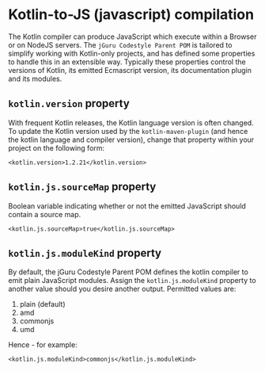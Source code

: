 # Kotlin-to-JS (javascript) compilation

The Kotlin compiler can produce JavaScript which execute within a Browser or on NodeJS servers.
The `jGuru Codestyle Parent POM` is tailored to simplify working with Kotlin-only projects,
and has defined some properties to handle this in an extensible way. Typically these properties
control the versions of Kotlin, its emitted Ecmascript version, its documentation plugin and its modules.

## `kotlin.version` property

With frequent Kotlin releases, the Kotlin language version is often changed. To update the Kotlin version 
used by the `kotlin-maven-plugin` (and hence the kotlin language and compiler version), change that property
within your project on the following form:

    <kotlin.version>1.2.21</kotlin.version>         

## `kotlin.js.sourceMap` property

Boolean variable indicating whether or not the emitted JavaScript should contain a source map. 

    <kotlin.js.sourceMap>true</kotlin.js.sourceMap>
    
## `kotlin.js.moduleKind` property

By default, the jGuru Codestyle Parent POM defines the kotlin compiler to emit plain JavaScript modules.
Assign the `kotlin.js.moduleKind` property to another value should you desire another output.
Permitted values are:

1. plain (default)
2. amd
3. commonjs
4. umd

Hence - for example:

    <kotlin.js.moduleKind>commonjs</kotlin.js.moduleKind>
        